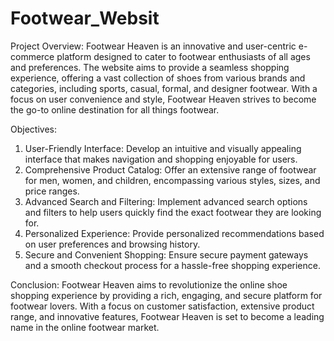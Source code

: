 # Footwear_Websit
Project Overview:
Footwear Heaven is an innovative and user-centric e-commerce platform designed to cater to footwear enthusiasts of all ages and preferences. The website aims to provide a seamless shopping experience, offering a vast collection of shoes from various brands and categories, including sports, casual, formal, and designer footwear. With a focus on user convenience and style, Footwear Heaven strives to become the go-to online destination for all things footwear.

Objectives:
1. User-Friendly Interface: Develop an intuitive and visually appealing interface that makes navigation and shopping enjoyable for users.
2. Comprehensive Product Catalog: Offer an extensive range of footwear for men, women, and children, encompassing various styles, sizes, and price ranges.
3. Advanced Search and Filtering: Implement advanced search options and filters to help users quickly find the exact footwear they are looking for.
4. Personalized Experience: Provide personalized recommendations based on user preferences and browsing history.
5. Secure and Convenient Shopping: Ensure secure payment gateways and a smooth checkout process for a hassle-free shopping experience.
   
Conclusion:
Footwear Heaven aims to revolutionize the online shoe shopping experience by providing a rich, engaging, and secure platform for footwear lovers. With a focus on customer satisfaction, extensive product range, and innovative features, Footwear Heaven is set to become a leading name in the online footwear market.
